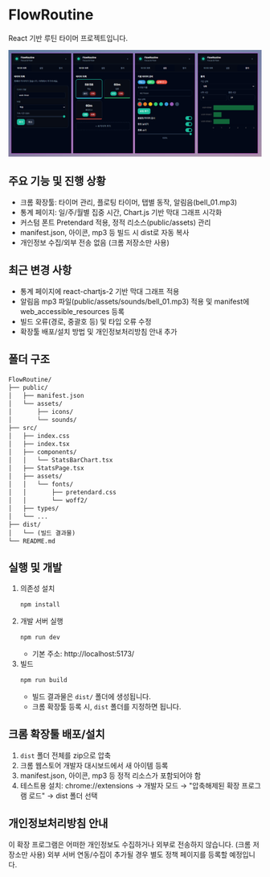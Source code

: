 # FlowRoutine

React 기반 루틴 타이머 프로젝트입니다.

![FlowRoutine UI](src/assets/screenshots/screenshot-01.png)

## 주요 기능 및 진행 상황

- 크롬 확장툴: 타이머 관리, 플로팅 타이머, 탭별 동작, 알림음(bell_01.mp3)
- 통계 페이지: 일/주/월별 집중 시간, Chart.js 기반 막대 그래프 시각화
- 커스텀 폰트 Pretendard 적용, 정적 리소스(public/assets) 관리
- manifest.json, 아이콘, mp3 등 빌드 시 dist로 자동 복사
- 개인정보 수집/외부 전송 없음 (크롬 저장소만 사용)

## 최근 변경 사항

- 통계 페이지에 react-chartjs-2 기반 막대 그래프 적용
- 알림음 mp3 파일(public/assets/sounds/bell_01.mp3) 적용 및 manifest에 web_accessible_resources 등록
- 빌드 오류(경로, 중괄호 등) 및 타입 오류 수정
- 확장툴 배포/설치 방법 및 개인정보처리방침 안내 추가

## 폴더 구조

```
FlowRoutine/
├── public/
│   ├── manifest.json
│   └── assets/
│       ├── icons/
│       └── sounds/
├── src/
│   ├── index.css
│   ├── index.tsx
│   ├── components/
│   │   └── StatsBarChart.tsx
│   ├── StatsPage.tsx
│   ├── assets/
│   │   └── fonts/
│   │       ├── pretendard.css
│   │       └── woff2/
│   ├── types/
│   └── ...
├── dist/
│   └── (빌드 결과물)
└── README.md
```

## 실행 및 개발

1. 의존성 설치
   ```bash
   npm install
   ```
2. 개발 서버 실행
   ```bash
   npm run dev
   ```
   - 기본 주소: http://localhost:5173/
3. 빌드
   ```bash
   npm run build
   ```
   - 빌드 결과물은 `dist/` 폴더에 생성됩니다.
   - 크롬 확장툴 등록 시, `dist` 폴더를 지정하면 됩니다.

## 크롬 확장툴 배포/설치

1. `dist` 폴더 전체를 zip으로 압축
2. 크롬 웹스토어 개발자 대시보드에서 새 아이템 등록
3. manifest.json, 아이콘, mp3 등 정적 리소스가 포함되어야 함
4. 테스트용 설치: chrome://extensions → 개발자 모드 → "압축해제된 확장 프로그램 로드" → dist 폴더 선택

## 개인정보처리방침 안내

이 확장 프로그램은 어떠한 개인정보도 수집하거나 외부로 전송하지 않습니다. (크롬 저장소만 사용)
외부 서버 연동/수집이 추가될 경우 별도 정책 페이지를 등록할 예정입니다.
